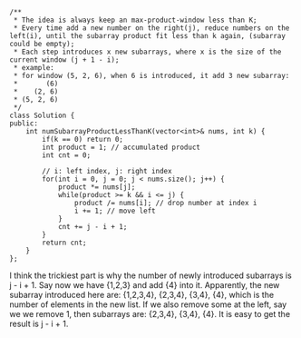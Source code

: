 ```
/**
 * The idea is always keep an max-product-window less than K;
 * Every time add a new number on the right(j), reduce numbers on the left(i), until the subarray product fit less than k again, (subarray could be empty);
 * Each step introduces x new subarrays, where x is the size of the current window (j + 1 - i);
 * example:
 * for window (5, 2, 6), when 6 is introduced, it add 3 new subarray:
 *       (6)
 *    (2, 6)
 * (5, 2, 6)
 */
class Solution {
public:
    int numSubarrayProductLessThanK(vector<int>& nums, int k) {
        if(k == 0) return 0;
        int product = 1; // accumulated product
        int cnt = 0;
        
        // i: left index, j: right index
        for(int i = 0, j = 0; j < nums.size(); j++) {
            product *= nums[j];
            while(product >= k && i <= j) {
                product /= nums[i]; // drop number at index i
                i += 1; // move left
            }
            cnt += j - i + 1;
        }
        return cnt;
    }
};
```

I think the trickiest part is why the number of newly introduced subarrays is j - i + 1.
Say now we have {1,2,3} and add {4} into it. Apparently, the new subarray introduced here are:
{1,2,3,4}, {2,3,4}, {3,4}, {4}, which is the number of elements in the new list.
If we also remove some at the left, say we we remove 1, then subarrays are:
{2,3,4}, {3,4}, {4}. It is easy to get the result is j - i + 1.